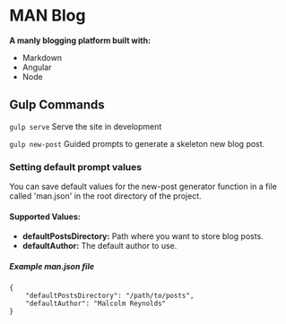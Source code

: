 # MAN Blog

**A manly blogging platform built with:**
- Markdown
- Angular
- Node

## Gulp Commands

```gulp serve```
Serve the site in development

```gulp new-post```
Guided prompts to generate a skeleton new blog post.

### Setting default prompt values
You can save default values for the new-post generator function in a file called 'man.json' in the root directory of the project.

#### Supported Values:
- **defaultPostsDirectory:**
Path where you want to store blog posts.
- **defaultAuthor:**
The default author to use.

##### Example man.json file

````
{
	"defaultPostsDirectory": "/path/to/posts",
	"defaultAuthor": "Malcolm Reynolds"
}
````
